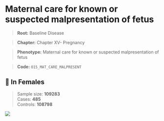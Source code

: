 # Maternal care for known or suspected malpresentation of fetus

> **Root:** Baseline Disease  

> **Chapter:** Chapter XV- Pregnancy  

> **Phenotype:** Maternal care for known or suspected malpresentation of fetus  

> **Code:** `O15_MAT_CARE_MALPRESENT`

## 👩 In Females  
> Sample size: **109283**  
> Cases: **485**  
> Controls: **108798**
<img src="/Disease/Figures/ALL/Baseline/O15_MAT_CARE_MALPRESENT.png"/>
<CsvTable src="/Disease_Data/ALL/Baseline/LG_O15_MAT_CARE_MALPRESENT.csv" label="🔍 View full results" />
